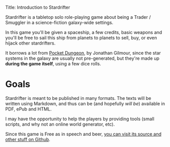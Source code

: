 Title: Introduction to Stardrifter


Stardrifter is a tabletop solo role-playing game about being a Trader / Smuggler
in a science-fiction galaxy-wide settings.

In this game you'll be given a spaceship, a few credits, basic weapons and
you'll be free to sail this ship from planets to planets to sell, buy, or even
hijack other stardrifters.

It borrows a lot from [Pocket Dungeon][Pocket Dungeon], by Jonathan Gilmour,
since the star systems in the galaxy are usually not pre-generated, but they're
made up **during the game itself**, using a few dice rolls.

# Goals

Stardrifter is meant to be published in many formats. The texts will be written
using Markdown, and thus can be (and hopefully *will be*) available in PDF, ePub
and HTML.

I may have the opportunity to help the players by providing tools (small scripts,
and why not an online world generator, etc).

Since this game is Free as in speech and beer,
[you can visit its source and other stuff on Github][Stardrifter Github].


[Pocket Dungeon]: http://boardgamegeek.com/boardgame/42361/pocket-dungeon
[Stardrifter Github]: https://github.com/brunobord/stardrifter/
